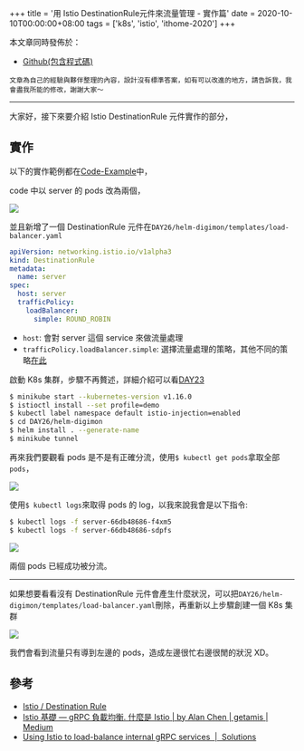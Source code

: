 +++
title = '用 Istio DestinationRule元件來流量管理 - 實作篇'
date = 2020-10-10T00:00:00+08:00
tags = ['k8s', 'istio', 'ithome-2020']
+++

本文章同時發佈於：

- [Github(包含程式碼)](https://github.com/superj80820/2020-ithelp-contest/blob/master/DAY26)

```
文章為自己的經驗與夥伴整理的內容，設計沒有標準答案，如有可以改進的地方，請告訴我，我會盡我所能的修改，謝謝大家～
```

---

大家好，接下來要介紹 Istio DestinationRule 元件實作的部分，

## 實作

以下的實作範例都在[Code-Example](https://github.com/superj80820/2020-ithelp-contest)中，

code 中以 server 的 pods 改為兩個，

![](https://i.imgur.com/EleGXnO.png)

並且新增了一個 DestinationRule 元件在`DAY26/helm-digimon/templates/load-balancer.yaml`

```yaml
apiVersion: networking.istio.io/v1alpha3
kind: DestinationRule
metadata:
  name: server
spec:
  host: server
  trafficPolicy:
    loadBalancer:
      simple: ROUND_ROBIN
```

- `host`: 會對 server 這個 service 來做流量處理
- `trafficPolicy.loadBalancer.simple`: 選擇流量處理的策略，其他不同的策略[在此](https://istio.io/latest/docs/reference/config/networking/destination-rule/#LoadBalancerSettings-SimpleLB)

啟動 K8s 集群，步驟不再贅述，詳細介紹可以看[DAY23](https://ithelp.ithome.com.tw/articles/10250134)

```bash
$ minikube start --kubernetes-version v1.16.0
$ istioctl install --set profile=demo
$ kubectl label namespace default istio-injection=enabled
$ cd DAY26/helm-digimon
$ helm install . --generate-name
$ minikube tunnel
```

再來我們要觀看 pods 是不是有正確分流，使用`$ kubectl get pods`拿取全部`pods`，

![](https://i.imgur.com/K6DelGm.png)

使用`$ kubectl logs`來取得 pods 的 log，以我來說我會是以下指令:

```bash
$ kubectl logs -f server-66db48686-f4xm5
$ kubectl logs -f server-66db48686-sdpfs
```

![](https://i.imgur.com/FXI0PY9.gif)

兩個 pods 已經成功被分流。

---

如果想要看看沒有 DestinationRule 元件會產生什麼狀況，可以把`DAY26/helm-digimon/templates/load-balancer.yaml`刪除，再重新以上步驟創建一個 K8s 集群

![](https://i.imgur.com/xpC33lG.gif)

我們會看到流量只有導到左邊的 pods，造成左邊很忙右邊很閒的狀況 XD。

## 參考

- [Istio / Destination Rule](https://istio.io/latest/docs/reference/config/networking/destination-rule/)
- [Istio 基礎 — gRPC 負載均衡. 什麼是 Istio | by Alan Chen | getamis | Medium](https://medium.com/getamis/istio-%E5%9F%BA%E7%A4%8E-grpc-%E8%B2%A0%E8%BC%89%E5%9D%87%E8%A1%A1-d4be0d49ee07)
- [Using Istio to load-balance internal gRPC services  |  Solutions](https://cloud.google.com/solutions/using-istio-for-internal-load-balancing-of-grpc-services)